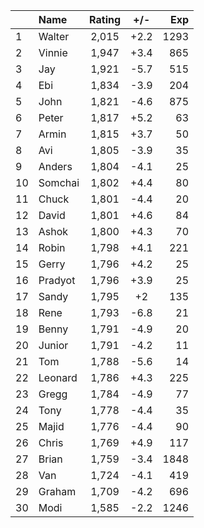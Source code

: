 | |Name|Rating|+/-|Exp|
|-|:---|:----:|:-:|--:|
|1|Walter|2,015|+2.2|1293|
|2|Vinnie|1,947|+3.4|865|
|3|Jay|1,921|-5.7|515|
|4|Ebi|1,834|-3.9|204|
|5|John|1,821|-4.6|875|
|6|Peter|1,817|+5.2|63|
|7|Armin|1,815|+3.7|50|
|8|Avi|1,805|-3.9|35|
|9|Anders|1,804|-4.1|25|
|10|Somchai|1,802|+4.4|80|
|11|Chuck|1,801|-4.4|20|
|12|David|1,801|+4.6|84|
|13|Ashok|1,800|+4.3|70|
|14|Robin|1,798|+4.1|221|
|15|Gerry|1,796|+4.2|25|
|16|Pradyot|1,796|+3.9|25|
|17|Sandy|1,795|+2|135|
|18|Rene|1,793|-6.8|21|
|19|Benny|1,791|-4.9|20|
|20|Junior|1,791|-4.2|11|
|21|Tom|1,788|-5.6|14|
|22|Leonard|1,786|+4.3|225|
|23|Gregg|1,784|-4.9|77|
|24|Tony|1,778|-4.4|35|
|25|Majid|1,776|-4.4|90|
|26|Chris|1,769|+4.9|117|
|27|Brian|1,759|-3.4|1848|
|28|Van|1,724|-4.1|419|
|29|Graham|1,709|-4.2|696|
|30|Modi|1,585|-2.2|1246|
